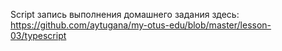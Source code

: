 Script запись выполнения домашнего задания здесь:
https://github.com/aytugana/my-otus-edu/blob/master/lesson-03/typescript
